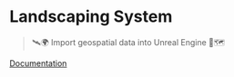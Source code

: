 # Landscaping System <!-- {docsify-ignore} -->

> 🛰️🌍 Import geospatial data into Unreal Engine 🗻🗺️

[Documentation](#Welcome)